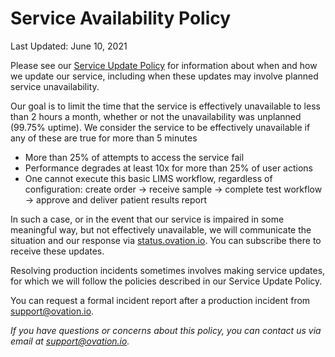 # Service Availability Policy

Last Updated: June 10, 2021

Please see our [Service Update Policy](update.md) for information about when and how we update our service, including when these updates may involve planned service unavailability.

Our goal is to limit the time that the service is effectively unavailable to less than 2 hours a month, whether or not the unavailability was unplanned (99.75% uptime). We consider the service to be effectively unavailable if any of these are true for more than 5 minutes

- More than 25% of attempts to access the service fail
- Performance degrades at least 10x for more than 25% of user actions
- One cannot execute this basic LIMS workflow, regardless of configuration: create order -> receive sample -> complete test workflow -> approve and deliver patient results report

In such a case, or in the event that our service is impaired in some meaningful way, but not effectively unavailable, we will communicate the situation and our response via [status.ovation.io](https://status.ovation.io). You can subscribe there to receive these updates.

Resolving production incidents sometimes involves making service updates, for which we will follow the policies described in our Service Update Policy.

You can request a formal incident report after a production incident from <a href="mailto:support@ovation.io">support@ovation.io</a>.

_If you have questions or concerns about this policy, you can contact us via email at <a href="mailto:support@ovation.io">support@ovation.io</a>._
